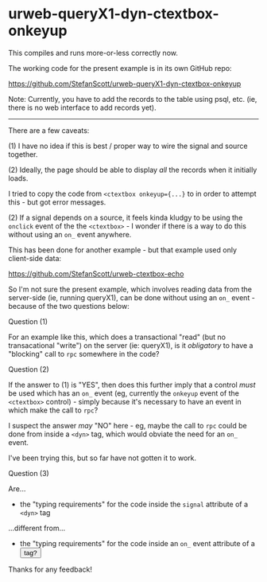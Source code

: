 # urweb-queryX1-dyn-ctextbox-onkeyup

This compiles and runs more-or-less correctly now.

The working code for the present example is in its own GitHub repo:

https://github.com/StefanScott/urweb-queryX1-dyn-ctextbox-onkeyup

Note: Currently, you have to add the records to the table using psql, etc. (ie, there is no web interface to add records yet).

---

There are a few caveats:

(1) I have no idea if this is best / proper way to wire the signal and source together.

(2) Ideally, the page should be able to display *all* the records when it initially loads.

I tried to copy the code from `<ctextbox onkeyup={...}` to <body onload={...}> in order to attempt this - but got error messages.

(2) If a signal depends on a source, it feels kinda kludgy to be using the `onclick` event of the the `<ctextbox>` - I wonder if there is a way to do this without using an `on_` event anywhere.

This has been done for another example - but that example used only client-side data:

https://github.com/StefanScott/urweb-ctextbox-echo

So I'm not sure the present example, which involves reading data from the server-side (ie, running queryX1), can be done without using an `on_` event - because of the two questions below:

Question (1)

For an example like this, which does a transactional "read" (but no transacational "write") on the server (ie: queryX1), is it *obligatory* to have a "blocking" call to `rpc` somewhere in the code?

Question (2)

If the answer to (1) is "YES", then does this further imply that a control *must* be used which has an `on_` event (eg, currently the `onkeyup` event of the `<ctextbox>` control) - simply because it's necessary to have an event in which make the call to `rpc`? 

I suspect the answer *may* "NO" here - eg, maybe the call to `rpc` could be done from inside a `<dyn>` tag, which would obviate the need for an `on_` event.

I've been trying this, but so far have not gotten it to work.

Question (3)

Are...

- the "typing requirements" for the code inside the `signal` attribute of a `<dyn>` tag

...different from...

- the "typing requirements" for the code inside an `on_` event attribute of a <button> tag?

Thanks for any feedback!

###

